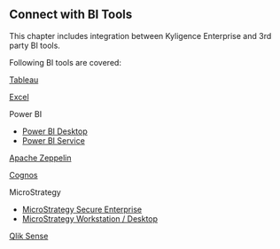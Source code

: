 ## Connect with BI Tools

This chapter includes integration between Kyligence Enterprise and 3rd party BI tools.

Following BI tools are covered:

[Tableau](tableau_10.en.md)

[Excel](excel_2018.en.md)

Power BI

* [Power BI Desktop](powerbi.en.md)
* [Power BI Service](powerbi_service.en.md)

[Apache Zeppelin](zeppelin.en.md)

[Cognos](cognos.en.md)

MicroStrategy

* [MicroStrategy Secure Enterprise](microstrategy_enterprise.en.md)
* [MicroStrategy Workstation / Desktop](microstrategy_desktop.en.md)

[Qlik Sense](qlik.en.md)

